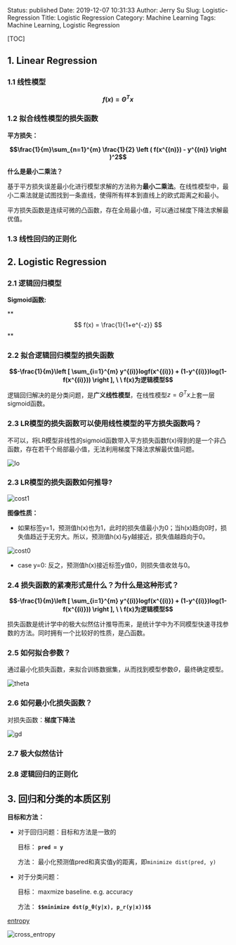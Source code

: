 Status: published
Date: 2019-12-07 10:31:33
Author: Jerry Su
Slug: Logistic-Regression
Title: Logistic Regression
Category: Machine Learning 
Tags: Machine Learning, Logistic Regression

[TOC]

## 1. Linear Regression

### 1.1 线性模型

**$$f(x) = \Theta^Tx$$**

### 1.2 拟合线性模型的损失函数

**平方损失：**

**$$\frac{1}{m}\sum_{n=1}^{m} \frac{1}{2} \left ( f(x^{(n)}) - y^{(n)} \right )^2$$**

**什么是最小二乘法？**

基于平方损失误差最小化进行模型求解的方法称为**最小二乘法**。在线性模型中，最小二乘法就是试图找到一条直线，使得所有样本到直线上的欧式距离之和最小。

平方损失函数是连续可微的凸函数，存在全局最小值，可以通过梯度下降法求解最优值。

### 1.3 线性回归的正则化

## 2. Logistic Regression

### 2.1 逻辑回归模型

**Sigmoid函数:**

** $$ f(x) = \frac{1}{1+e^{-z}} $$**

### 2.2 拟合逻辑回归模型的损失函数

**$$-\frac{1}{m}\left [ \sum_{i=1}^{m} y^{(i)}logf(x^{(i)}) + (1-y^{(i)})log(1-f(x^{(i)})) \right ], \ \ f(x)为逻辑模型$$**

逻辑回归解决的是分类问题，是**广义线性模型**，在线性模型$z=\Theta^Tx$上套一层sigmoid函数。

### 2.3 LR模型的损失函数可以使用线性模型的平方损失函数吗？
不可以，将LR模型非线性的sigmoid函数带入平方损失函数f(x)得到的是一个非凸函数，存在若干个局部最小值，无法利用梯度下降法求解最优值问题。

![lo](images/linear_mode/logi.png)

### 2.3 LR模型的损失函数如何推导?

![cost1](images/linear_mode/cost_1.png)

**图像性质：**

- 如果标签y=1，预测值h(x)也为1，此时的损失值最小为0；当h(x)趋向0时，损失值趋近于无穷大。所以，预测值h(x)与y越接近，损失值越趋向于0。

![cost0](images/linear_mode/cost_0.png)

- case y=0: 反之，预测值h(x)接近标签y值0，则损失值收敛与0。

### 2.4 损失函数的紧凑形式是什么？为什么是这种形式？

**$$-\frac{1}{m}\left [ \sum_{i=1}^{m} y^{(i)}logf(x^{(i)}) + (1-y^{(i)})log(1-f(x^{(i)})) \right ], \ \ f(x)为逻辑模型$$**

损失函数是统计学中的极大似然估计推导而来，是统计学中为不同模型快速寻找参数的方法。同时拥有一个比较好的性质，是凸函数。

### 2.5 如何拟合参数？

通过最小化损失函数，来拟合训练数据集，从而找到模型参数$\Theta$，最终确定模型。

![theta](images/linear_mode/arg.png)

### 2.6 如何最小化损失函数？

对损失函数：**梯度下降法**

![gd](images/linear_mode/gd.png)

### 2.7 极大似然估计

### 2.8 逻辑回归的正则化

## 3. 回归和分类的本质区别

**目标和方法：**

- 对于回归问题：目标和方法是一致的
  
  目标： **`pred = y`**
  
  方法： 最小化预测值pred和真实值y的距离，即`minimize dist(pred, y)`
  
- 对于分类问题：

  目标： maxmize baseline. e.g. accuracy
  
  方法： **`$$minimize dst(p_θ(y|x), p_r(y|x))$$`** 

[entropy](https://www.jerrulsu.com/Information-Theory.html)

![cross_entropy](images/entropy/cross_entropy.png)
